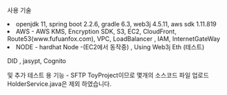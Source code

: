 사용 기술 
<li>
openjdk 11, spring boot 2.2.6, gradle 6.3, web3j 4.5.11, aws sdk 1.11.819
</li>
<li>
AWS - AWS KMS, Encryption SDK, S3, EC2, CloudFront, Route53(www.fufuanfox.com), VPC, LoadBalancer , IAM, InternetGateWay
</li>
<li>
NODE - hardhat Node -(EC2에서 동작중) , Using Web3j Eth (테스트)
</li>


DID , jasypt, Cognito 


및 추가 테스트 용 기능 -  SFTP
ToyProject이므로 몇개의 소스코드 파일 업로드  HolderService.java은 제외 하였습니다. 
